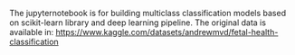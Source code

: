 The jupyternotebook is for building multiclass classification models based on scikit-learn library and deep learning pipeline.
The original data is available in: https://www.kaggle.com/datasets/andrewmvd/fetal-health-classification
